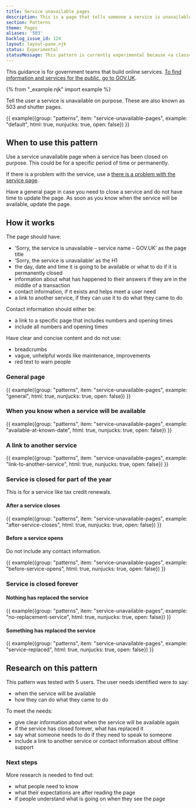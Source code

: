 ```yaml
---
title: Service unavailable pages
description: This is a page that tells someone a service is unavailable. It should say when the service will be available or what to do if it is permanently closed
section: Patterns
theme: Pages
aliases: '503'
backlog_issue_id: 124
layout: layout-pane.njk
status: Experimental
statusMessage: This pattern is currently experimental because <a class="govuk-link" href="#research-on-this-pattern">more research</a> is needed to validate it.
---
```

This guidance is for government teams that build online services. [To find information and services for the public, go to GOV.UK](https://www.gov.uk/).

{% from "_example.njk" import example %}

Tell the user a service is unavailable on purpose. These are also known as 503 and shutter pages.

{{ example({group: "patterns", item: "service-unavailable-pages", example: "default", html: true, nunjucks: true, open: false}) }}

## When to use this pattern

Use a service unavailable page when a service has been closed on purpose. This could be for a specific period of time or permanently.

If there is a problem with the service, use a [there is a problem with the service page](/patterns/problem-with-the-service-pages/).

Have a general page in case you need to close a service and do not have time to update the page. As soon as you know when the service will be available, update the page.

## How it works

The page should have:

- ‘Sorry, the service is unavailable – service name – GOV.UK’ as the page title
- ‘Sorry, the service is unavailable’ as the H1
- the day, date and time it is going to be available or what to do if it is permanently closed
- information about what has happened to their answers if they are in the middle of a transaction
- contact information, if it exists and helps meet a user need
- a link to another service, if they can use it to do what they came to do

Contact information should either be:

- a link to a specific page that includes numbers and opening times
- include all numbers and opening times

Have clear and concise content and do not use:

- breadcrumbs
- vague, unhelpful words like maintenance, improvements
- red text to warn people

### General page

{{ example({group: "patterns", item: "service-unavailable-pages", example: "general", html: true, nunjucks: true, open: false}) }}

### When you know when a service will be available

{{ example({group: "patterns", item: "service-unavailable-pages", example: "available-at-known-date", html: true, nunjucks: true, open: false}) }}

### A link to another service

{{ example({group: "patterns", item: "service-unavailable-pages", example: "link-to-another-service", html: true, nunjucks: true, open: false}) }}

### Service is closed for part of the year

This is for a service like tax credit renewals.

#### After a service closes

{{ example({group: "patterns", item: "service-unavailable-pages", example: "after-service-closes", html: true, nunjucks: true, open: false}) }}

#### Before a service opens

Do not include any contact information.

{{ example({group: "patterns", item: "service-unavailable-pages", example: "before-service-opens", html: true, nunjucks: true, open: false}) }}

### Service is closed forever

#### Nothing has replaced the service

{{ example({group: "patterns", item: "service-unavailable-pages", example: "no-replacement-service", html: true, nunjucks: true, open: false}) }}

#### Something has replaced the service

{{ example({group: "patterns", item: "service-unavailable-pages", example: "service-replaced", html: true, nunjucks: true, open: false}) }}

## Research on this pattern

This pattern was tested with 5 users. The user needs identified were to say:

- when the service will be available
- how they can do what they came to do

To meet the needs:

- give clear information about when the service will be available again
- if the service has closed forever, what has replaced it
- say what someone needs to do if they need to speak to someone
- include a link to another service or contact information about offline support

### Next steps

More research is needed to find out:

- what people need to know
- what their expectations are after reading the page
- if people understand what is going on when they see the page

